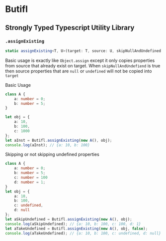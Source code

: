 # Butifl

## Strongly Typed Typescript Utility Library


### `.assignExisting`
```typescript
static assignExisting<T, U>(target: T, source: U, skipNullAndUndefined: boolean=true): T;
```
Basic usage is exactly like `Object.assign` except it only copies properties from source that already
exist on target.
When `skipNullAndUndefiend` is true then source properties that are `null` or `undefined` will not be copied into
`target`



Basic Usage
```typescript
class A {
	a: number = 0;
	b: number = 5;
}

let obj = {
	a: 10,
	b: 100,
	c: 1000
};
let aInst = Butifl.assignExisting(new A(), obj);
console.log(aInst); // {a: 10, b: 100}

```
Skipping or not skipping undefined properties
```typescript
class A {
	a: number = 0;
	b: number = 5;
	c: number = 100
	d: number = 1;
}
let obj = {
	a: 10,
	b: 100,
	c: undefined,
	d: null
};
let aSkipUndefined = Butifl.assignExisting(new A(), obj);
console.log(aSkipUndefined); // {a: 10, b: 100, c: 100, d: 1}
let aTakeUndefined = Butifl.assignExisting(new A(), obj, false);
console.log(aTakeUndefined); // {a: 10, b: 100, c: undefined, d: null}
```
